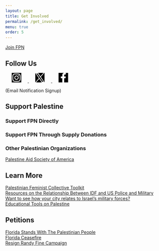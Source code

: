 ```yaml
---
layout: page
title: Get Involved
permalink: /get_involved/
menu: true
order: 5
---
```


<div class="button-container">
    <div class=button>
    <a href="https://forms.gle/dYkJYWZVAa7stD2w8" target="_blank">Join FPN</a>
    </div>
</div>

## Follow Us
<div>
<a href="https://instagram.com/floridapalestinenetwork" target="_blank">
    <img src="/assets/icons/instagram.svg" alt="Instagram" height="30" style="filter: invert(1); margin: 0 20px;">
</a>
<a href="https://x.com/FloridaPaliNet" target="_blank">
    <img src="/assets/icons/twitter.svg" alt="Twitter" height="30" style="filter: invert(1); margin: 0 20px;">
</a>
<a href="https://www.facebook.com/FloridaPalestineNetwork" target="_blank">
    <img src="/assets/icons/facebook.svg" alt="Facebook" height="30" style="filter: invert(1); margin: 0 20px;">
</a>
</div>

(Email Notification Signup)

## Support Palestine
### Support FPN Directly

### Support FPN Through Supply Donations

### Other Palestinian Organizations
<div class="button-container">
    <div class="button">
    <a href="https://www.paypal.com/donate/?cmd=_s-xclick&hosted_button_id=HVV36DB8FR9W6&source=url" target="_blank">Palestine Aid Society of America</a>
    </div>
</div>


## Learn More
<div class="button-container">
    <div class="button">
    <a href="https://issuu.com/palestinianfeminists/docs/pfc_toolkit_-_final?link_id=7&can_id=54328934881cbe4997d20fb868edb9fc&source=email-new-resource-freedom-is-within-reach-pfc-toolkit&email_referrer=email_1193442&email_subject=new-resource-freedom-is-within-reach" target="_blank">Palestinian Feminist Collective Toolkit</a>
    </div>
    <div class="button">
    <a href="http://deadlyexchange.org/" target="_blank">Resources on the Relationship Between IDF and US Police and Military</a>
    </div>
    <div class="button">
    <a href="https://palestineishere.org/" target="_blank">Want to see how your city relates to Israel’s military forces?</a>
    </div>
    <div class="button">
    <a href="https://instagram.com/visualizing_palestine?utm_medium=copy_link" target="_blank">Educational Tools on Palestine</a>
    </div>
</div>


## Petitions
<div class="button-container">
    <div class="button">
    <a href="http://bit.ly/fl4freedom" target="_blank">Florida Stands With The Palestinian People</a>
    </div>
    <div class="button">
    <a href="https://secure.everyaction.com/1UbhpW18o0214v5Vwnoh4w2" target="_blank">Florida Ceasefire</a>
    </div>
    <div class="button">
    <a href="http://bit.ly/resignrandyfine" target="_blank">Resign Randy Fine Campaign</a>
    </div>
</div>